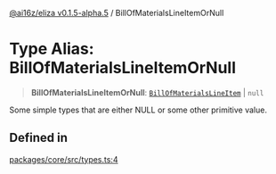 [@ai16z/eliza v0.1.5-alpha.5](../index.md) / BillOfMaterialsLineItemOrNull

# Type Alias: BillOfMaterialsLineItemOrNull

> **BillOfMaterialsLineItemOrNull**: [`BillOfMaterialsLineItem`](BillOfMaterialsLineItem.md) \| `null`

Some simple types that are either NULL or some other primitive value.

## Defined in

[packages/core/src/types.ts:4](https://github.com/roschler/eliza/blob/main/packages/core/src/types.ts#L4)
